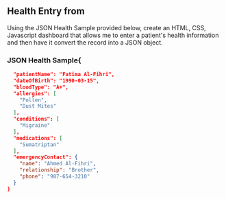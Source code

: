 ## Health Entry from

Using the JSON Health Sample provided below, create an HTML, CSS, Javascript dashboard that allows me to enter a patient's health information and then have it convert the record into a JSON object.

### JSON Health Sample{
```json
  "patientName": "Fatima Al-Fihri",
  "dateOfBirth": "1990-03-15",
  "bloodType": "A+",
  "allergies": [
    "Pollen",
    "Dust Mites"
  ],
  "conditions": [
    "Migraine"
  ],
  "medications": [
    "Sumatriptan"
  ],
  "emergencyContact": {
    "name": "Ahmed Al-Fihri",
    "relationship": "Brother",
    "phone": "987-654-3210"
  }
}
```

